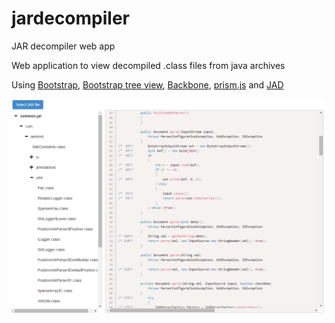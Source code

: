 jardecompiler
=============

JAR decompiler web app

Web application to view decompiled .class files from java archives

Using [Bootstrap](http://getbootstrap.com/), [Bootstrap tree view](https://github.com/jonmiles/bootstrap-treeview), [Backbone](http://backbonejs.org/), [prism.js](http://prismjs.com/) and [JAD](http://en.wikipedia.org/wiki/JAD_(JAva_Decompiler))

![Alt text](Capture.PNG?raw=true)
